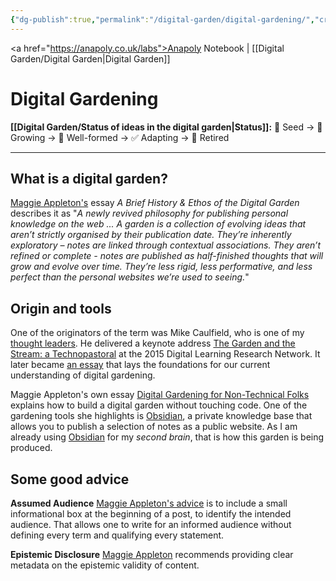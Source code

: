 ```yaml
---
{"dg-publish":true,"permalink":"/digital-garden/digital-gardening/","created":"2025-07-13T15:31:37.838+01:00","updated":"2025-08-21T12:43:01.115+01:00"}
---
```


<a href="https://anapoly.co.uk/labs">Anapoly Notebook</a> | [[Digital Garden/Digital Garden\|Digital Garden]] 
# Digital Gardening

**[[Digital Garden/Status of ideas in the digital garden\|Status]]:** 🔸 Seed → 🔸 Growing → 🔸 Well-formed → ✅ Adapting → 🔸 Retired

---

## What is a digital garden?

[Maggie Appleton's](https://maggieappleton.com/garden-history) essay *A Brief History & Ethos of the Digital Garden* describes it as "*A newly revived philosophy for publishing personal knowledge on the web ... A garden is a collection of evolving ideas that aren’t strictly organised by their publication date. They’re inherently exploratory – notes are linked through contextual associations. They aren’t refined or complete - notes are published as half-finished thoughts that will grow and evolve over time. They’re less rigid, less performative, and less perfect than the personal websites we’re used to seeing.*"

## Origin and tools

One of the originators of the term was Mike Caulfield, who is one of my [thought leaders](https://anapoly.co.uk/labs/thought-leaders/). He delivered a keynote address [The Garden and the Stream: a Technopastoral](https://www.youtube.com/watch?v=ckv_CjyKyZY&feature=emb_logo) at the 2015 Digital Learning Research Network. It later became [an essay](https://hapgood.us/2015/10/17/the-garden-and-the-stream-a-technopastoral/) that lays the foundations for our current understanding of digital gardening.

Maggie Appleton's own essay [Digital Gardening for Non-Technical Folks](https://maggieappleton.com/nontechnical-gardening) explains how to build a digital garden without touching code. One of the gardening tools she highlights is [Obsidian](https://obsidian.md/), a private knowledge base that allows you to publish a selection of notes as a public website. As I am already using [Obsidian](https://obsidian.md/) for my *second brain*, that is how this garden is being produced.

## Some good advice

**Assumed Audience** [Maggie Appleton's advice](https://maggieappleton.com/assumed-audience) is to include a small informational box at the beginning of a post, to identify the intended audience. That allows one to write for an informed audience without defining every term and qualifying every statement.

**Epistemic Disclosure** [Maggie Appleton](https://maggieappleton.com/epistemic-disclosure) recommends providing clear metadata on the epistemic validity of content. 
